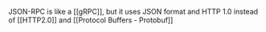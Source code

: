 JSON-RPC is like a [[gRPC]], but it uses JSON format and HTTP 1.0 instead of [[HTTP2.0]] and [[Protocol Buffers - Protobuf]]